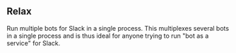 ## Relax

Run multiple bots for Slack in a single process. This multiplexes
several bots in a single process and is thus ideal for anyone trying to
run "bot as a service" for Slack.


